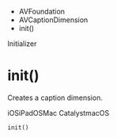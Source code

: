 

- AVFoundation
- AVCaptionDimension
-  init() 

Initializer

# init()

Creates a caption dimension.

iOSiPadOSMac CatalystmacOS

``` source
init()
```

